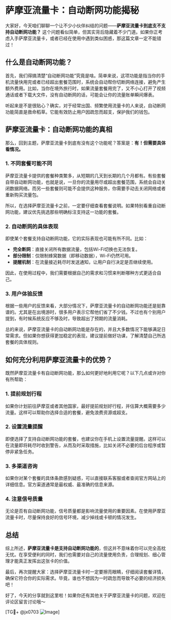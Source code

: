 # 萨摩亚流量卡：自动断网功能揭秘

大家好，今天咱们聊聊一个让不少小伙伴纠结的问题——**萨摩亚流量卡到底支不支持自动断网功能？** 这个问题看似简单，但其实背后隐藏着不少门道。如果你正考虑入手萨摩亚流量卡，或者已经在使用中遇到类似困惑，那这篇文章一定不能错过！

## 什么是自动断网功能？

首先，我们得搞清楚“自动断网功能”究竟是啥。简单来说，这项功能是指当你的手机流量快用完或者已经超出套餐范围时，系统会自动帮你切断网络连接，避免产生额外费用。比如，当你在境外旅行时，如果流量套餐用完了，又不小心打开了视频通话或者下载大文件，没有自动断网的话，可能会让你的流量账单瞬间爆表。

听起来是不是很贴心？确实，对于经常出国、频繁使用流量卡的人来说，自动断网功能简直是救命稻草。它能有效防止用户因疏忽而超支，保护我们的钱包。

## 萨摩亚流量卡：自动断网功能的真相

那么，回到主题，萨摩亚流量卡到底有没有这个功能呢？答案是：**有！但需要具体看情况。**

### 1. 不同套餐可能不同
萨摩亚流量卡提供的套餐种类繁多，从短期的几天到长期的几个月都有。有些套餐自带自动断网功能，也就是说，一旦你的流量用尽或超出套餐范围，系统会自动关闭数据网络。而另一些套餐则可能不会提供这种服务，你需要手动去关闭网络或者重新购买流量包。

所以，在选择萨摩亚流量卡之前，一定要仔细查看套餐说明。如果特别看重自动断网功能，建议优先挑选那些明确标注支持这一功能的套餐。

### 2. 自动断网的具体表现
即使某个套餐支持自动断网功能，它的实际表现也可能有所不同。比如：
- **完全断网**：直接关闭所有数据流量，包括Wi-Fi切换也无法恢复。
- **部分限制**：仅限制蜂窝数据（即移动数据），Wi-Fi仍然可用。
- **提醒机制**：在流量接近耗尽时发送通知，让用户自行决定是否继续使用。

因此，在使用过程中，我们需要根据自己的需求和习惯来判断哪种方式更适合自己。

### 3. 用户体验反馈
根据一些用户的反馈来看，大部分情况下，萨摩亚流量卡的自动断网功能还是挺靠谱的。尤其是在出境游时，很多用户表示它帮他们省了不少钱。不过也有个别用户提到，有时候系统反应不够及时，导致超出了预期的流量消耗。

总的来说，萨摩亚流量卡的自动断网功能是存在的，并且大多数情况下能够满足日常需求。但如果你想获得更加稳定的表现，建议提前做好功课，了解清楚自己所选套餐的具体规则。

## 如何充分利用萨摩亚流量卡的优势？

既然萨摩亚流量卡有自动断网功能，那么如何更好地利用它呢？以下几点或许对你有所帮助：

### 1. 提前规划行程
如果你计划前往萨摩亚或者其他国家，最好提前规划好行程，并估算大概需要多少流量。这样可以帮助你选择合适的套餐，避免浪费资源或超支。

### 2. 设置流量提醒
即便选择了支持自动断网功能的套餐，也建议你在手机上设置流量提醒。这样可以在流量即将耗尽时收到警告，从而及时采取措施，比如关闭不必要的后台程序或暂停非紧急任务。

### 3. 多渠道咨询
如果你对某个套餐的具体条款感到疑惑，可以直接联系客服或者查阅官方网站上的详细信息。官方渠道通常是最权威、最准确的信息来源。

### 4. 注意信号质量
无论是否有自动断网功能，信号质量都是影响流量使用的重要因素。在使用萨摩亚流量卡时，尽量保持良好的信号环境，减少掉线或卡顿的情况发生。

## 总结

综上所述，**萨摩亚流量卡是支持自动断网功能的**，但这并不意味着你可以完全高枕无忧。在享受便利的同时，我们也需要对自己的流量使用负责，合理规划、细心管理才能真正发挥出这张卡的价值。

最后，再次提醒大家：选择萨摩亚流量卡时一定要擦亮眼睛，仔细阅读套餐详情，确保它符合你的实际需求。毕竟，谁也不想因为一时疏忽而导致不必要的经济损失吧！

好了，今天的分享就到这里啦！如果你还有其他关于萨摩亚流量卡的问题，欢迎在评论区留言讨论哦～

[TG💪+ @jx0703 ![Image](https://github.com/user-attachments/assets/dbca1d08-cadb-493c-b0ec-ad6f7a83f270)]